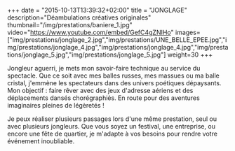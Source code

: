 +++
date = "2015-10-13T13:39:32+02:00"
title = "JONGLAGE"
description="Déambulations créatives originales"
thumbnail="/img/prestations/baniere_1.jpg"
video="https://www.youtube.com/embed/GefC4gZNIHo"
images=["img/prestations/jonglage_2.jpg","img/prestations/UNE_BELLE_EPEE.jpg","img/prestations/jonglage_4.jpg","img/prestations/jonglage_4.jpg","img/prestations/jonglage_5.jpg","img/prestations/jonglage_5.jpg"]
weight=30
+++

Jongleur aguerri, je mets mon savoir-faire technique au service du spectacle. Que ce soit avec mes balles
russes, mes massues ou ma balle cristal, j'emmène les spectateurs dans des univers poétiques dépaysants.
Mon objectif : faire rêver avec des jeux d'adresse aériens et des déplacements dansés chorégraphiés.
En route pour des aventures imaginaires pleines de légèretés !

Je peux réaliser plusieurs passages lors d'une même prestation, seul ou avec plusieurs jongleurs. Que vous
soyez un festival, une entreprise, ou encore une fête de quartier, je m'adapte à vos besoins pour rendre
votre événement inoubliable.